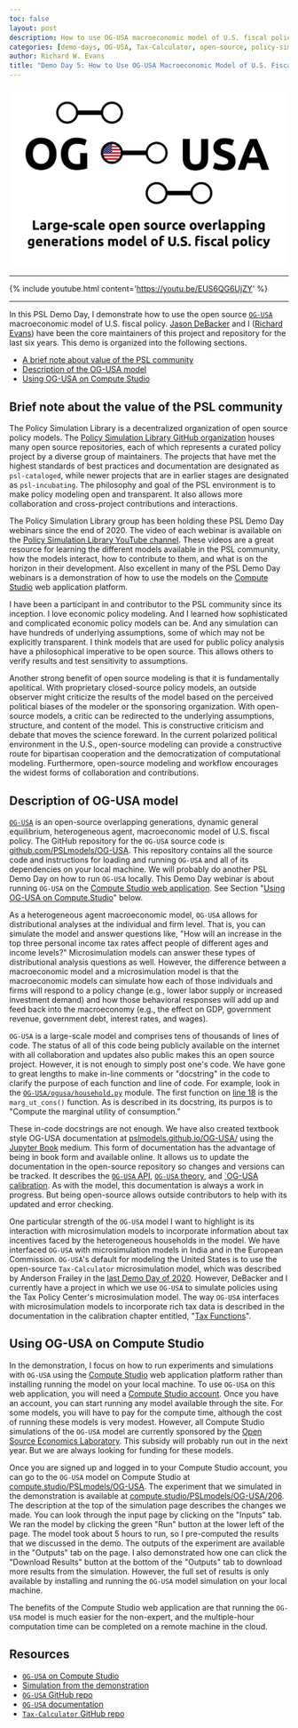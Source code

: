 ```yaml
---
toc: false
layout: post
description: How to use OG-USA macroeconomic model of U.S. fiscal policy
categories: [demo-days, OG-USA, Tax-Calculator, open-source, policy-simulation-library, compute-studio]
author: Richard W. Evans
title: "Demo Day 5: How to Use OG-USA Macroeconomic Model of U.S. Fiscal Policy"
---
```


 ![](../images/OG-USA_logo_long.png)

 ------

 {% include youtube.html content='https://youtu.be/EUS6QG6UjZY' %}

 ------

In this PSL Demo Day, I demonstrate how to use the open source [`OG-USA`](https://github.com/PSLmodels/OG-USA) macroeconomic model of U.S. fiscal policy. [Jason DeBacker](https://www.jasondebacker.com/) and I ([Richard Evans](https://sites.google.com/site/rickecon/)) have been the core maintainers of this project and repository for the last six years. This demo is organized into the following sections.

* [A brief note about value of the PSL community](#brief-note-about-the-value-of-the-PSL-community)
* [Description of the OG-USA model](#description-of-og-usa-model)
* [Using OG-USA on Compute Studio](#using-og-usa-on-compute-studio)

## Brief note about the value of the PSL community

The Policy Simulation Library is a decentralized organization of open source policy models. The [Policy Simulation Library GitHub organization](https://github.com/PSLmodels) houses many open source repositories, each of which represents a curated policy project by a diverse group of maintainers. The projects that have met the highest standards of best practices and documentation are designated as `psl-cataloged`, while newer projects that are in earlier stages are designated as `psl-incubating`. The philosophy and goal of the PSL environment is to make policy modeling open and transparent. It also allows more collaboration and cross-project contributions and interactions.

The Policy Simulation Library group has been holding these PSL Demo Day webinars since the end of 2020. The video of each webinar is available on the [Policy Simulation Library YouTube channel](https://www.youtube.com/channel/UCf7WWCuZHs_FFLjuBW4a4_Q). These videos are a great resource for learning the different models available in the PSL community, how the models interact, how to contribute to them, and what is on the horizon in their development. Also excellent in many of the PSL Demo Day webinars is a demonstration of how to use the models on the [Compute Studio](https://about.compute.studio/) web application platform.

I have been a participant in and contributor to the PSL community since its inception. I love economic policy modeling. And I learned how sophisticated and complicated economic policy models can be. And any simulation can have hundreds of underlying assumptions, some of which may not be explicitly transparent. I think models that are used for public policy analysis have a philosophical imperative to be open source. This allows others to verify results and test sensitivity to assumptions.

Another strong benefit of open source modeling is that it is fundamentally apolitical. With proprietary closed-source policy models, an outside observer might criticize the results of the model based on the perceived political biases of the modeler or the sponsoring organization. With open-source models, a critic can be redirected to the underlying assumptions, structure, and content of the model. This is constructive criticism and debate that moves the science foreward. In the current polarized political environment in the U.S., open-source modeling can provide a constructive route for bipartisan cooperation and the democratization of computational modeling. Furthermore, open-source modeling and workflow encourages the widest forms of collaboration and contributions.

## Description of OG-USA model

[`OG-USA`](https://github.com/PSLmodels/OG-USA) is an open-source overlapping generations, dynamic general equilibrium, heterogeneous agent, macroeconomic model of U.S. fiscal policy. The GitHub repository for the `OG-USA` source code is [github.com/PSLmodels/OG-USA](https://github.com/PSLmodels/OG-USA). This repository contains all the source code and instructions for loading and running `OG-USA` and all of its dependencies on your local machine. We will probably do another PSL Demo Day on how to run `OG-USA` locally. This Demo Day webinar is about running `OG-USA` on the [Compute Studio web application](https://compute.studio/PSLmodels/OG-USA/). See Section "[Using OG-USA on Compute.Studio](#using-og-usa-on-compute-studio)" below.

As a heterogeneous agent macroeconomic model, `OG-USA` allows for distributional analyses at the individual and firm level. That is, you can simulate the model and answer questions like, "How will an increase in the top three personal income tax rates affect people of different ages and income levels?" Microsimulation models can answer these types of distributional analysis questions as well. However, the difference between a macroeconomic model and a microsimulation model is that the macroeconomic models can simulate how each of those individuals and firms will respond to a policy change (e.g., lower labor supply or increased investment demand) and how those behavioral responses will add up and feed back into the macroeconomy (e.g., the effect on GDP, government revenue, government debt, interest rates, and wages).

`OG-USA` is a large-scale model and comprises tens of thousands of lines of code. The status of all of this code being publicly available on the internet with all collaboration and updates also public makes this an open source project. However, it is not enough to simply post one's code. We have gone to great lengths to make in-line comments or "docstring" in the code to clarify the purpose of each function and line of code. For example, look in the [`OG-USA/ogusa/household.py`](https://github.com/PSLmodels/OG-USA/blob/master/ogusa/household.py) module. The first function on [line 18](https://github.com/PSLmodels/OG-USA/blob/master/ogusa/household.py#L18) is the `marg_ut_cons()` function. As is described in its docstring, its purpos is to "Compute the marginal utility of consumption."

These in-code docstrings are not enough. We have also created textbook style OG-USA documentation at [pslmodels.github.io/OG-USA/](https://pslmodels.github.io/OG-USA/) using the [Jupyter Book](https://jupyterbook.org/) medium. This form of documentation has the advantage of being in book form and available online. It allows us to update the documentation in the open-source repository so changes and versions can be tracked. It describes the [`OG-USA` API](https://pslmodels.github.io/OG-USA/content/api/public_api.html), [`OG-USA` theory](https://pslmodels.github.io/OG-USA/content/theory/intro.html), and [`OG-USA calibration](https://pslmodels.github.io/OG-USA/content/calibration/exogenous_parameters.html). As with the model, this documentation is always a work in progress. But being open-source allows outside contributors to help with its updated and error checking.

One particular strength of the `OG-USA` model I want to highlight is its interaction with microsimulation models to incorporate information about tax incentives faced by the heterogeneous households in the model. We have interfaced `OG-USA` with microsimulation models in India and in the European Commission. `OG-USA`'s default for modeling the United States is to use the open-source `Tax-Calculator` microsimulation model, which was described by Anderson Frailey in the [last Demo Day of 2020](http://blog.pslmodels.org/demo-day-4-taxbrain). However, DeBacker and I currently have a project in which we use `OG-USA` to simulate policies using the Tax Policy Center's microsimulation model. The way `OG-USA` interfaces with microsimulation models to incorporate rich tax data is described in the documentation in the calibration chapter entitled, "[Tax Functions](https://pslmodels.github.io/OG-USA/content/calibration/tax_functions.html)".


## Using OG-USA on Compute Studio

In the demonstration, I focus on how to run experiments and simulations with `OG-USA` using the [Compute Studio](https://compute.studio/PSLmodels/OG-USA/) web application platform rather than installing running the model on your local machine. To use `OG-USA` on this web application, you will need a [Compute Studio account](https://compute.studio/users/signup/). Once you have an account, you can start running any model available through the site. For some models, you will have to pay for the compute time, although the cost of running these models is very modest. However, all Compute Studio simulations of the `OG-USA` model are currently sponsored by the [Open Source Economics Laboratory](https://www.oselab.org/). This subsidy will probably run out in the next year. But we are always looking for funding for these models.

Once you are signed up and logged in to your Compute Studio account, you can go to the `OG-USA` model on Compute Studio at [compute.studio/PSLmodels/OG-USA](https://compute.studio/PSLmodels/OG-USA/). The experiment that we simulated in the demonstration is available at [compute.studio/PSLmodels/OG-USA/206](https://compute.studio/PSLmodels/OG-USA/206/). The description at the top of the simulation page describes the changes we made. You can look through the input page by clicking on the "Inputs" tab. We ran the model by clicking the green "Run" button at the lower left of the page. The model took about 5 hours to run, so I pre-computed the results that we discussed in the demo. The outputs of the experiment are available in the "Outputs" tab on the page. I also demonstrated how one can click the "Download Results" button at the bottom of the "Outputs" tab to download more results from the simulation. However, the full set of results is only available by installing and running the `OG-USA` model simulation on your local machine.

The benefits of the Compute Studio web application are that running the `OG-USA` model is much easier for the non-expert, and the multiple-hour computation time can be completed on a remote machine in the cloud.


## Resources

* [`OG-USA` on Compute Studio](https://compute.studio/PSLmodels/OG-USA/)
* [Simulation from the demonstration](https://compute.studio/PSLmodels/OG-USA/206/)
* [`OG-USA` GitHub repo](https://github.com/PSLmodels/OG-USA)
* [`OG-USA` documentation](https://pslmodels.github.io/OG-USA/)
* [`Tax-Calculator` GitHub repo](https://github.com/PSLmodels/Tax-Calculator)

